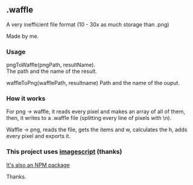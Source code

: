 ## .waffle
A very inefficient file format (10 - 30x as much storage than .png)

Made by me.

### Usage
pngToWaffle(pngPath, resultName).                                            
The path and the name of the result.

waffleToPng(wafflePath, resultname)
Path and the name of the ouput.

### How it works
For png -> waffle, it reads every pixel and makes an array of all of them, then, it writes to a .waffle file (splitting every line of pixels with \n).

Waffle -> png, reads the file, gets the items and w, calculates the h, adds every pixel and exports it.

### This project uses [imagescript](https://www.npmjs.com/package/imagescript) (thanks)
[It's also an NPM package](https://www.npmjs.com/package/waffle-image-format)

Thanks.
